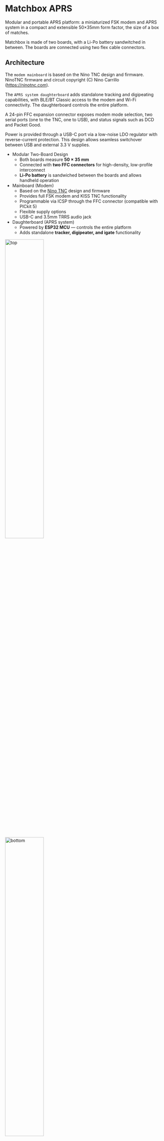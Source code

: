 # Matchbox APRS

Modular and portable APRS platform: a miniaturized FSK modem and APRS system in a compact and extensible 50×35mm form factor, the size of a box of matches.

Matchbox is made of two boards, with a Li-Po battery sandwitched in between. The boards are connected using two flex cable connectors. 

## Architecture

The `modem mainboard` is based on the Nino TNC design and firmware. NinoTNC firmware and circuit copyright (C) Nino Carrillo (https://ninotnc.com).

The `APRS system daughterboard` adds standalone tracking and digipeating capabilities, with BLE/BT Classic access to the modem and Wi-Fi connectivity. The daughterboard controls the entire platform. 

A 24-pin FFC expansion connector exposes modem mode selection, two serial ports (one to the TNC, one to USB), and status signals such as DCD and Packet Good.

Power is provided through a USB-C port via a low-noise LDO regulator with reverse-current protection. This design allows seamless switchover between USB and external 3.3 V supplies.

- Modular Two-Board Design
  - Both boards measure **50 × 35 mm**
  - Connected with **two FFC connectors** for high-density, low-profile interconnect
  - **Li-Po battery** is sandwiched between the boards and allows handheld operation
- Mainboard (Modem)
  - Based on the [Nino TNC](https://ninotnc.com) design and firmware  
  - Provides full FSK modem and KISS TNC functionality  
  - Programmable via ICSP through the FFC connector (compatible with PICkit 5)
  - Flexible supply options
  - USB-C and 3.5mm TRRS audio jack
- Daughterboard (APRS system)
  - Powered by **ESP32 MCU** — controls the entire platform  
  - Adds standalone **tracker, digipeater, and igate** functionality

<img style="width:50%" alt="top" src="https://github.com/user-attachments/assets/63fa2b39-bfae-494b-a51c-1bb6c17f4b32" />

<img style="width:50%" alt="bottom" src="https://github.com/user-attachments/assets/f0faf837-3248-4b96-ba4d-68ec74348e0a" />

## Features

- Small form factor: 50x35mm board size
  - 0.8% larger than the Pico APRS v4 mainboard
  - 37% smaller than the Mobilinkd TNC4 mainboard
  - 63% smaller than the original Nino TNC mainboard
- Mainboard - modem
  - Power
    - Low noise linear regulator with reverse current protection
    - Supports 4–20V input, up to 500mA output
    - Flexible power options: USB power can be bypassed (FFC2), supplied externally (via FFC2 from 4-20V), or the board can be powered externally by a 3.3V supply (FFC1)
  - Interfaces
    - USB VBUS and CC1/CC2 available for optional USB-PD negotiation
      - Up to 3.2A from USB PD
      - Voltages higher than 5V can be negotiated and supplied to an off board regulator via FFC2
    - Two UARTs (USB interface, TNC interface)
      - Can be connected together by onboard resistors in standalone operation
      - Can be router off the board via FFC1
    - `DCD` and `Packet Good` status signals available on FFC1
  - Standalone operation
    - The mainboard can be configured to be used standalone without a daughter board 
    - Internal solder pads or resistors connect the USB serial interface to the TNC serial port
    - Placeholder resistors configure the TNC digital modes
  - Audio I/O
    - 3.5 mm TRRS jack (TXA/RXA/PTT), selectable for Mobilinkd TNC4 or Digirig compatibility
  - Status
    - All of the 5 LEDs on the Nino TNC are routed to display modem status
      - TX (red), DCD (yellow), RX (green), TX QUEUE (blue), CRC (red)
      - 0201 LEDs are used to minimize board space
  - Additional configuration options: AC/DC coupling, mic/data mode, 1x/11x TX range
  - Adjustable TX delay and TX deviation via adjustable miniature resistors
  - Extensible interconnect for optional daughterboards (see FFC1 and FFC2 specification)
  - Power consumption about 50mA at 3.3V or about 0.2W
- Daughter board - Standalone Digipeater and tracker
  - Power management
    - Integrated 1.5 A Li-Po linear charger
    - Power-path management automatically switches between battery and USB
    - Buck-boost regulator provides stable 5V rail to the mainboard regardless of the battery voltage
    - Independent low-noise LDO for daughterboard power
    - Two load switches allow the MCU to power-gate the GNSS and mainboard and fully turn off both devices programatically
    - Push button controller starts the system via a tactile switch with MCU soft power off
      - Auto start and `always on` are also supported
    - Fuel gauge with voltage and current measurement for accurate state of charge estimation
  - GNSS
    - Integrated GNSS receiver with onboard antenna
    - Retains warm-start capability via small rechargeable backup cell
    - GNSS receiver data can be used by the tracker, or passed through to the USB interface
  - Tracker
    - APRS packet types: position, Mic-E, compressed
    - Mic-E status
    - With or without timestamp (DHM/HMS formats), UTC or local
    - Position ambiguity
    - Speed, course, altitude for both position packets and Mic-E packets
    - Custom messages with UTF-8 support
    - Smart-beaconing, Periodic or Manual beacon trigger
    - Flexible APRS encoding and tracker library powered by [libaprstrack](https://github.com/iontodirel/libaprstrack)
    - Position/speed/direction/altitude and time supplied by the onboard GNSS receiver
    - DCD is used to determine if the channel is busy and optionally can be used to prevent the tracker from TX over existing transmissions
  - Digipeater
    - Powerful fully featured and fully extensible digipeater powered by [libaprsroute](https://github.com/iontodirel/libaprsroute)
    - APRS routing: explicit, n-N
    - Supports all types of valid n-N addresses, ex: DIGIn-N
    - Preemtive digipeating: front, truncate, drop and mark
    - Deduplication, trap or reject excessive hops, optional explicit address substitution, optional completed n-N address substitution
    - Extensive routing disgnostics can be used to reconstruct the packet post digipeating or make intelligent decisions
    - Viscous digipeating (hold time)
      - DCD is used to determine if the channel is busy and optionally can be used to dynamically adjust the viscous delay to prevent the digipeater from TX over existing transmissions
    - Fill-in / direct only option
    - Digipeater implementation is completely standalone with no coupling to the MCU or other systems
  - RX igate
    - RX packets can be gated to APRS-IS
    - Enabling the igate does not disable the digipeater
  - Timekeeping
    - Time is supplied by the onboard GNSS receiver.
    - When a GPS lock is not available, time is supplied by a real-time clock. The GNSS receiver maintains the accuracy of the RTC.
  - KISS TNC
    - Accessible over the USB, Bluetooth or Wi-Fi
    - GNSS data can also be routed throught the same interfaces
    - APRS packets can optionally be sent and received in plain text instead of AX.25
    - Simple text based command interface can be used to configure the modem, tracker, digipeater, and GNSS receiver
    - Digital modes can be configured programatically (M0-M3)
    - The capabilities of the interface are the same whether it is USB, Wi-Fi or BT
  - RXA/TXA Calibration
    - TX calibration using Bessel null. The daughter board can instruct the modem to send a sweeping test signal in the TX chain.
    - RX calibration allows detecting RX chain signal clipping and help set the right sound volume on the radio.
  - Standalone
    - The tracker, digipeater and igate operation are fully standalone; they run directly on the ESP32 MCU
    - A computer or smartphone is not needed other than for the initial configuration 
    - The wired (USB) and wireless (BT, Wi-Fi) are only used for configuration (with the exception of the igate)
    - The tracker and digipeater can operate fully off-grid with no wired or wireless connections, with no computers, with no smartphones or any other devices
    - Only the igate requires a Wi-Fi and internet connection to connect to APRS-IS
  - Wi-Fi
    - Operates in client mode
    - Credentials are supplied via USB or BT
    - 1 x TCP client supports the igate
    - 1 x TCP server supports the KISS TNC over Wi-Fi
    - 1 x HTTP server supports the configuration pages
  - Connectivity
    - USB serial
    - Both BT Classic and BLE are supported
    - Wi-Fi

## Connectors

### FFC1

The 24 pin connector used is FFC2B28-24-G, it can be used with a flat flex cable 05-24-A-0030-A-4-06-4-T.

| Pin | Label     | Description                                                                  |
|-----|-----------|------------------------------------------------------------------------------|
| 1   | USB VBUS  | USB bus supply                                                               |
| 2   | USB VBUS  | USB bus supply (duplicate pin for higher current or alternate routing)       |
| 3   | USB VBUS  | USB bus supply (duplicate pin for higher current or alternate routing)       |
| 4   | USB VBUS  | USB bus supply (duplicate pin for higher current or alternate routing)       |
| 5   | GND       | Ground                                                                       |
| 6   | GND       | Ground                                                                       |
| 7   | GND       | Ground                                                                       |
| 8   | GND       | Ground                                                                       |
| 9   | RX1       | UART1 receive input to the USB interface                                     |
| 10  | TX1       | UART1 transmit output from the USB interface                                 |
| 11  | RX2       | UART2 receive input to the TNC                                               |
| 12  | TX2       | UART2 transmit output from the TNC                                           |
| 13  | PKT       | Packet received signal                                                       |
| 14  | PGED1/M0  | ICSP data / Programming Data (PGED1) or Mode 0 selection                     |
| 15  | PGEC1/M1  | ICSP clock / Programming Clock (PGEC1) or Mode 1 selection                   |
| 16  | MCLR      | ICSP reset / Master Clear / Reset input for microcontroller                  |
| 17  | M2        | Mode 2 selection                                                             |
| 18  | M3        | Mode 3 selection                                                             |
| 19  | TEST TX   | Test transmit output                                                         |
| 20  | DCD       | Packet data clock detection                                                  |
| 21  | GND       | Ground                                                                       |
| 22  | +3.3V     | +3.3V supply from the LDO; can also be used to power the board               |
| 23  |           | Not connected / reserved                                                     |
| 24  |           | Not connected / reserved                                                     |

### FFC2 (optional)

The 12 pin connector used is FFC2B28-12-G, it can be used with a flat flex cable 05-12-A-0050-A-4-06-4-T.

FCC2 connector is optional if pins 3, 4, 5, 6, 11 and 12 are tied together using the on board resistor footprint R7 marked "PWR"

Pins 11 and 12 supplies 5V to the LDO. Higher voltage can also be supplied up to +20V

| Pin | Label     | Description                                                                  |
|-----|-----------|------------------------------------------------------------------------------|
| 1   | USB CC2   | USB PD configuration                                                         |
| 2   | USB CC1   | USB PD configuration                                                         |
| 3   | USB VBUS  | USB bus supply                                                               |
| 4   | USB VBUS  | USB bus supply (duplicate pin for higher current)                            |
| 5   | USB VBUS  | USB bus supply (duplicate pin for higher current)                            |
| 6   | USB VBUS  | USB bus supply (duplicate pin for higher current)                            |
| 7   | GND       | Ground                                                                       |
| 8   | GND       | Ground                                                                       |
| 9   | GND       | Ground                                                                       |
| 10  | GND       | Ground                                                                       |
| 11  | +5V       | LDO +5V supply, typically to be connected to USB VBUS                        |
| 12  | +5V       | LDO +5V supply, typically to be connected to USB VBUS                        |

## Mainboard LDO

The on board LDO on the can run from as low as 4V for its maximum rated current of 500mA

Higher voltages can also be supplied to the LDO for up to +20V

The typical board consumption is about 50mA

Because the LDO has reverse current protection, the board can be powered externally from 3.3V, while simultanously powered by the USB-C port

## Motivation

I’ve always liked the idea of small, inexpensive digipeaters that you could throw in a car and set up anywhere during an emergency. Imagine a truck deploying hundreds of them across an affected area. If they’re cheap enough that recovery isn’t a concern, and smart so that they don’t create congestion, it changes how we think about emergency communications. Projects like Meshtastic have shown how far modern features can be pushed into very low-cost hardware, and the same principle applies here. The goal is a device that’s affordable enough to be nearly disposable, but still flexible, modern, and genuinely useful in the real world. APRS today is often too expensive once you factor in `demodulator robustness`, `size`, and `power`. I’d like to see APRS succeed by becoming more democratized and widely adopted.

Second, I wanted a place to integrate the C++ APRS code I’ve been building over the years — a tracker, digipeater logic, and other libraries. Having a single platform you can hold in your hands that brings all of these pieces together makes it easier to develop, test, and see how they fit into the bigger picture.


Finally, I wanted a platform that's simple to maintain and contribute to, with enough hardware flexibility that it can be used in scenarios I haven’t even thought of yet.

## License

Nino TNC firmware and circuit copyright Nino Carrillo (https://ninotnc.com).

Gerber files copyright Ion Todirel. The gerber files can be used for non commercial purposes. The gerber files can be used by the Nino TNC project creators and contributors for any purpose as long as the following notice is reproduced:

```
matchbox APRS
Copyright (C) 2025 Ion Todirel
```

[`libaprs`](https://github.com/iontodirel/libaprs), [`libaprsroute`](https://github.com/iontodirel/libaprsroute) and [`libaprstrack`](https://github.com/iontodirel/libaprstrack) copyright Ion Todirel under MIT license. 

All the other assets in this repository are in the public domain.



